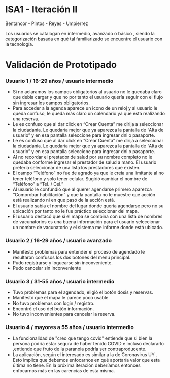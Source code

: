 # ISA1 - Iteración II

Bentancor - Pintos - Reyes - Umpierrez

Los usuarios se catalogan en intermedio, avanzado o básico , siendo la categorización basada en qué tal familiarizado se encuentre el usuario con la tecnología.

# Validación de Prototipado 

###  Usuario 1 / 16-29 años / usuario intermedio


- Si no aclaramos los campos obligatorios al usuario no le quedaba claro que debía cargar y que no por tanto el usuario quería seguir con el flujo sin ingresar los campos obligatorios.
- Para acceder a la agenda aparece un icono de un reloj y al usuario le queda confuso, le queda más claro un calendario ya que está realizando una reserva.
- Le es confuso que al dar click en “Crear Cuenta” me dirija a seleccionar la ciudadania. Le quedaría mejor que ya aparezca la pantalla de “Alta de usuario” y en esa pantalla seleccione para ingresar dni o pasaporte.
- Le es confuso que al dar click en “Crear Cuenta” me dirija a seleccionar la ciudadania. Le quedaría mejor que ya aparezca la pantalla de “Alta de usuario” y en esa pantalla seleccione para ingresar dni o pasaporte.
- Al no recordar el prestador de salud por su nombre completo no le quedaba conforme ingresar el prestador de salud a mano. El usuario prefería seleccionar de una lista los prestadores que existen.
- El campo “Teléfono” no fue de agrado ya que le creia una limitante al no tener teléfono y solo tener celular. Sugirió cambiar el nombre de “Teléfono” a “Tel. / Cel.”
- Al usuario le confundió que al querer agendarse primero aparezca “Comprobar habilitación” y que la pantalla no le muestre qué acción está realizando ni en que pasó de la acción está.
- El usuario sabia el nombre del lugar donde quería agendarse pero no su ubicación por tanto no le fue práctico seleccionar del mapa. 
- El usuario destacó que si el mapa se combina con una lista de nombres de vacunatorios es una buena información para el usuario seleccionar un nombre de vacunatorio y el sistema me informe donde está ubicado.

###  Usuario 2 / 16-29 años / usuario avanzado

- Manifestó problemas para entender el proceso de agendado le resultaron confusos los dos botones del menú principal.
- Pudo registrarse y loguearse sin inconveniente.
- Pudo cancelar sin inconveniente

### Usuario 3 / 31-55  años / usuario intermedio

- Tuvo problemas para el agendado, eligió el botón dosis y reservas.
- Manifestó que el mapa le parece poco usable
- No tuvo problemas con login / registro.
- Encontró el uso del botón información.
- No tuvo inconvenientes para cancelar la reserva.


### Usuario 4 / mayores a 55 años / usuario intermedio

- La funcionalidad de "creo que tengo covid" entiende que si bien la persona podría estar segura de haber tenido COVID e incluso declararlo  ,entiende que fruto de la paranoia podría ser contraproducente.
- La aplicación, según el interesado es similar a la de Coronavirus UY . Esto implica que debemos enfocarnos en qué aportaría valor que esta última no tiene.
En la próxima iteración deberíamos entonces enfocarnos más en las carencias de esta misma.
